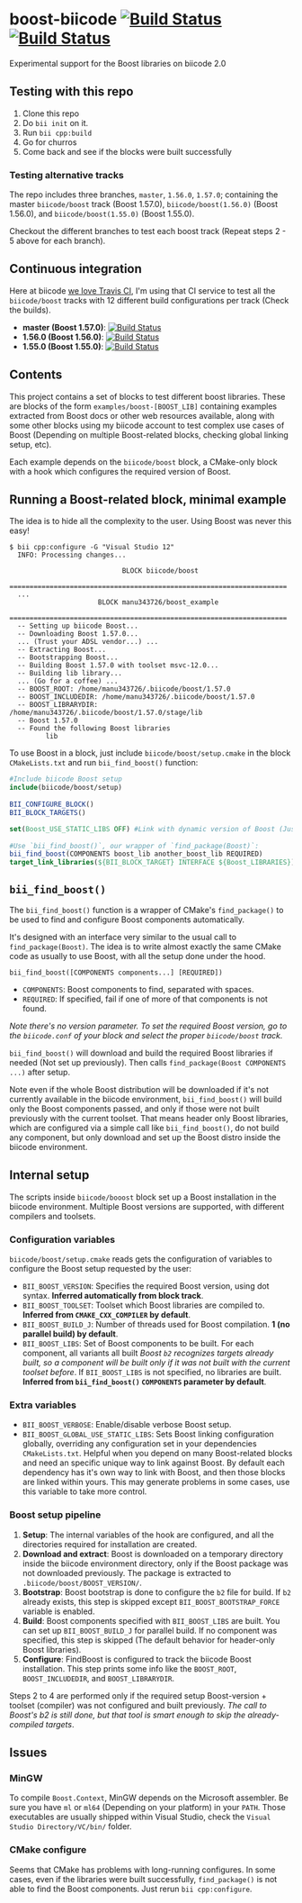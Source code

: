 boost-biicode [![Build Status](https://travis-ci.org/Manu343726/boost-biicode.svg?branch=master)](https://travis-ci.org/Manu343726/boost-biicode) [![Build Status](https://webapi.biicode.com/v1/badges/biicode/biicode/boost/master)](https://www.biicode.com/biicode/boost) 
=============

Experimental support for the Boost libraries on biicode 2.0

Testing with this repo
----------------------

 1. Clone this repo
 2. Do `bii init` on it.
 3. Run `bii cpp:build`
 4. Go for churros
 5. Come back and see if the blocks were built successfully

### Testing alternative tracks

The repo includes three branches, `master`, `1.56.0`, `1.57.0`; containing the master `biicode/boost` track (Boost 1.57.0), `biicode/boost(1.56.0)` (Boost 1.56.0), and `biicode/boost(1.55.0)` (Boost 1.55.0).  

Checkout the different branches to test each boost track (Repeat steps 2 - 5 above for each branch).

Continuous integration
----------------------

Here at biicode [we love Travis CI](http://blog.travis-ci.com/2015-01-29-my-c-c-dev-environment-github-travisci-biicode/), I'm using that CI service to test all the `biicode/boost` tracks with 12 different build configurations per track (Check the builds).

 - **master (Boost 1.57.0)**: [![Build Status](https://travis-ci.org/Manu343726/boost-biicode.svg?branch=master)](https://travis-ci.org/Manu343726/boost-biicode/branches)
 - **1.56.0 (Boost 1.56.0)**: [![Build Status](https://travis-ci.org/Manu343726/boost-biicode.svg?branch=1.56.0)](https://travis-ci.org/Manu343726/boost-biicode/branches)
 - **1.55.0 (Boost 1.55.0)**: [![Build Status](https://travis-ci.org/Manu343726/boost-biicode.svg?branch=1.55.0)](https://travis-ci.org/Manu343726/boost-biicode/branches)


Contents
--------

This project contains a set of blocks to test different boost libraries. These are blocks of the form `examples/boost-[BOOST_LIB]` containing examples extracted from Boost docs or other web resources available, along with some other blocks using my biicode account to test complex use cases of Boost (Depending on multiple Boost-related blocks, checking global linking setup, etc).

Each example depends on the `biicode/boost` block, a CMake-only block with a hook which configures the required version of Boost. 

Running a Boost-related block, minimal example
----------------------------------------------

The idea is to hide all the complexity to the user. Using Boost was never this easy!


    $ bii cpp:configure -G "Visual Studio 12"
      INFO: Processing changes...

                                BLOCK biicode/boost
      =====================================================================
      ...
                          BLOCK manu343726/boost_example
      =====================================================================
      -- Setting up biicode Boost...
      -- Downloading Boost 1.57.0...
      ... (Trust your ADSL vendor...) ...
      -- Extracting Boost...
      -- Bootstrapping Boost...
      -- Building Boost 1.57.0 with toolset msvc-12.0...
      -- Building lib library...
      ... (Go for a coffee) ...
      -- BOOST_ROOT: /home/manu343726/.biicode/boost/1.57.0
      -- BOOST_INCLUDEDIR: /home/manu343726/.biicode/boost/1.57.0
      -- BOOST_LIBRARYDIR: /home/manu343726/.biicode/boost/1.57.0/stage/lib
      -- Boost 1.57.0
      -- Found the following Boost libraries
             lib

To use Boost in a block, just include `biicode/boost/setup.cmake` in the block `CMakeLists.txt` and run `bii_find_boost()` function:

``` cmake
#Include biicode Boost setup
include(biicode/boost/setup)
    
BII_CONFIGURE_BLOCK()
BII_BLOCK_TARGETS()

set(Boost_USE_STATIC_LIBS OFF) #Link with dynamic version of Boost (Just an example, use whatever you need)
    
#Use `bii_find_boost()`, our wrapper of `find_package(Boost)`:
bii_find_boost(COMPONENTS boost_lib another_boost_lib REQUIRED)
target_link_libraries(${BII_BLOCK_TARGET} INTERFACE ${Boost_LIBRARIES})
```

`bii_find_boost()`
------------------

The `bii_find_boost()` function is a wrapper of CMake's `find_package()` to be used to find and configure Boost components automatically.  

It's designed with an interface very similar to the usual call to `find_package(Boost)`. The idea is to write almost exactly the same CMake code as usually to use Boost, with all the setup done under the hood. 

    bii_find_boost([COMPONENTS components...] [REQUIRED])

 - `COMPONENTS`: Boost components to find, separated with spaces.
 - `REQUIRED`: If specified, fail if one of more of that components is not found.

*Note there's no version parameter. To set the required Boost version, go to the `biicode.conf` of your block and select the proper `biicode/boost` track.*

`bii_find_boost()` will download and build the required Boost libraries if needed (Not set up previously). Then calls `find_package(Boost COMPONENTS ...)` after setup.

Note even if the whole Boost distribution will be downloaded if it's not currently available in the biicode environment, `bii_find_boost()` will build only the Boost components passed, and only if those were not built previously with the current toolset. That means header only Boost libraries, which are configured via a simple call like `bii_find_boost()`, do not build any component, but only download and set up the Boost distro inside the biicode environment.

Internal setup
--------------

The scripts inside `biicode/booost` block set up a Boost installation in the biicode environment. Multiple Boost versions are supported, with different compilers and toolsets.

### Configuration variables

`biicode/boost/setup.cmake` reads gets the configuration of variables to configure the Boost setup requested by the user:

- `BII_BOOST_VERSION`: Specifies the required Boost version, using dot syntax. **Inferred automatically from block track**.
- `BII_BOOST_TOOLSET`: Toolset which Boost libraries are compiled to. **Inferred from `CMAKE_CXX_COMPILER` by default**.
- `BII_BOOST_BUILD_J`: Number of threads used for Boost compilation. **1 (no parallel build) by default**.
- `BII_BOOST_LIBS`: Set of Boost components to be built. For each component, all variants all built *Boost `b2` recognizes targets already built, so a component will be built only if it was not built with the current toolset before*. If `BII_BOOST_LIBS`  is not specified, no libraries are built. **Inferred from `bii_find_boost()` `COMPONENTS` parameter by default**.

### Extra variables

- `BII_BOOST_VERBOSE`: Enable/disable verbose Boost setup.
- `BII_BOOST_GLOBAL_USE_STATIC_LIBS`: Sets Boost linking configuration globally, overriding any configuration set in your dependencies `CMakeLists.txt`. Helpful when you depend on many Boost-related blocks and need an specific unique way to link against Boost. By default each dependency has it's own way to link with Boost, and then those blocks are linked within yours. This may generate problems in some cases, use this variable to take more control.

### Boost setup pipeline

1. **Setup**: The internal variables of the hook are configured, and all the directories required for installation are created.
2. **Download and extract**: Boost is downloaded on a temporary directory inside the biicode environment directory, only if the Boost package was not downloaded previously. The package is extracted to `.biicode/boost/BOOST_VERSION/`.
3. **Bootstrap**: Boost bootstrap is done to configure the `b2` file for build. If `b2` already exists, this step is skipped except `BII_BOOST_BOOTSTRAP_FORCE` variable is enabled.
4. **Build**: Boost components specified with `BII_BOOST_LIBS` are built. You can set up `BII_BOOST_BUILD_J` for parallel build. If no component was specified, this step is skipped (The default behavior for header-only Boost libraries).
5. **Configure**: FindBoost is configured to track the biicode Boost installation. This step prints some info like the `BOOST_ROOT`, `BOOST_INCLUDEDIR`, and `BOOST_LIBRARYDIR`.

Steps 2 to 4 are performed only if the required setup Boost-version + toolset (compiler) was not configured and built previously. *The call to Boost's b2 is still done, but that tool is smart enough to skip the already-compiled targets*.
 
Issues
------

### MinGW

To compile `Boost.Context`, MinGW depends on the Microsoft assembler. Be sure you have `ml` or `ml64` (Depending on your platform) in your `PATH`. Those executables are usually shipped within Visual Studio, check the `Visual Studio Directory/VC/bin/` folder.

### CMake configure

Seems that CMake has problems with long-running configures. In some cases, even if the libraries were built successfully, `find_package()` is not able to find the Boost components. Just rerun `bii cpp:configure`.
